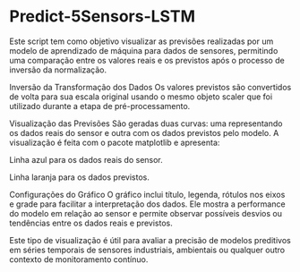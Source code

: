 # Predict-5Sensors-LSTM

Este script tem como objetivo visualizar as previsões realizadas por um modelo de aprendizado de máquina para dados de sensores, permitindo uma comparação entre os valores reais e os previstos após o processo de inversão da normalização.

Inversão da Transformação dos Dados Os valores previstos são convertidos de volta para sua escala original usando o mesmo objeto scaler que foi utilizado durante a etapa de pré-processamento.

Visualização das Previsões São geradas duas curvas: uma representando os dados reais do sensor e outra com os dados previstos pelo modelo. A visualização é feita com o pacote matplotlib e apresenta:

Linha azul para os dados reais do sensor.

Linha laranja para os dados previstos.

Configurações do Gráfico O gráfico inclui título, legenda, rótulos nos eixos e grade para facilitar a interpretação dos dados. Ele mostra a performance do modelo em relação ao sensor e permite observar possíveis desvios ou tendências entre os dados reais e previstos.

Este tipo de visualização é útil para avaliar a precisão de modelos preditivos em séries temporais de sensores industriais, ambientais ou qualquer outro contexto de monitoramento contínuo.
